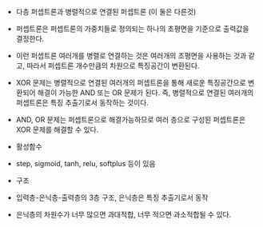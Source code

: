 
- 다층 퍼셉트론과 병렬적으로 연결된 퍼셉트론 (이 둘은 다른것)

- 퍼셉트론은 퍼셉트론의 가중치들로 정의되는 하나의 초평면을 기준으로 출력값을 결정한다.
- 이런 퍼셉트론 여러개를 병렬로 연결하는 것은 여러개의 초평면을 사용하는 것과 같고, 따라서 퍼셉트론 개수만큼의 차원으로 특징공간이 변환된다.
- XOR 문제는 병렬적으로 연결된 여러개의 퍼셉트론을 통해 새로운 특징공간으로 변환되어 해결이 가능한 AND 또는 OR 문제가 된다. 즉, 병렬적으로 연결된 여러개의 퍼셉트론은 특징 추출기로서 동작하는 것이다.
- AND, OR 문제는 퍼셉트론으로 해결가능하므로 여러 층으로 구성된 퍼셉트론은 XOR 문제를 해결할 수 있다.

- 활성함수
- step, sigmoid, tanh, relu, softplus 등이 있음

- 구조
- 입력층-은닉층-출력층의 3층 구조, 은닉층은 특징 추출기로서 동작
- 은닉층의 차원수가 너무 많으면 과대적합, 너무 적으면 과소적합될 수 있다.


